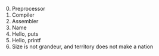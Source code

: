 0. Preprocessor 
1. Compiler 
2. Assembler 
3. Name 
4. Hello, puts 
5. Hello, printf 
6. Size is not grandeur, and territory does not make a nation
